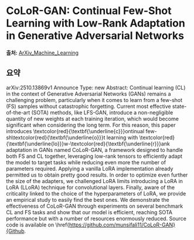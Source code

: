 # CoLoR-GAN: Continual Few-Shot Learning with Low-Rank Adaptation in Generative Adversarial Networks

**출처:** [ArXiv_Machine_Learning](https://arxiv.org/abs/2510.13869)

## 요약
arXiv:2510.13869v1 Announce Type: new
Abstract: Continual learning (CL) in the context of Generative Adversarial Networks (GANs) remains a challenging problem, particularly when it comes to learn from a few-shot (FS) samples without catastrophic forgetting. Current most effective state-of-the-art (SOTA) methods, like LFS-GAN, introduce a non-negligible quantity of new weights at each training iteration, which would become significant when considering the long term. For this reason, this paper introduces \textcolor{red}{\textbf{\underline{c}}}ontinual few-sh\textcolor{red}{\textbf{\underline{o}}}t learning with \textcolor{red}{\textbf{\underline{lo}}}w-\textcolor{red}{\textbf{\underline{r}}}ank adaptation in GANs named CoLoR-GAN, a framework designed to handle both FS and CL together, leveraging low-rank tensors to efficiently adapt the model to target tasks while reducing even more the number of parameters required. Applying a vanilla LoRA implementation already permitted us to obtain pretty good results. In order to optimize even further the size of the adapters, we challenged LoRA limits introducing a LoRA in LoRA (LLoRA) technique for convolutional layers. Finally, aware of the criticality linked to the choice of the hyperparameters of LoRA, we provide an empirical study to easily find the best ones. We demonstrate the effectiveness of CoLoR-GAN through experiments on several benchmark CL and FS tasks and show that our model is efficient, reaching SOTA performance but with a number of resources enormously reduced. Source code is available on \href{https://github.com/munsifali11/CoLoR-GAN}{Github.
